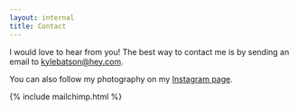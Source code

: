 ```yaml
---
layout: internal
title: Contact
---
```

<p>I would love to hear from you! The best way to contact me is by sending an email to <a href="mailto:kylebatson@hey.com">kylebatson@hey.com</a>.</p>
<p>You can also follow my photography on my <a href="http://www.instagram.com/kylebatsonphoto">Instagram page</a>.</p>
{% include mailchimp.html %}
